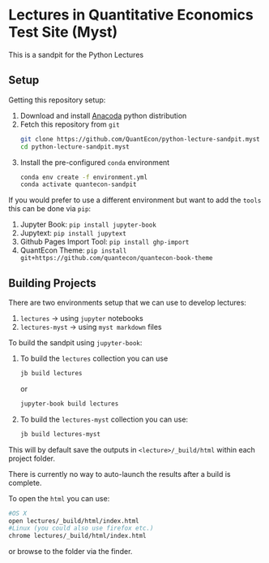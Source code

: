 
# Lectures in Quantitative Economics Test Site (Myst)

This is a sandpit for the Python Lectures

## Setup

Getting this repository setup:

1. Download and install [Anacoda](https://www.anaconda.com/distribution/) python distribution
2. Fetch this repository from `git`
   ```bash
   git clone https://github.com/QuantEcon/python-lecture-sandpit.myst
   cd python-lecture-sandpit.myst
   ```
3. Install the pre-configured `conda` environment
   ```bash
   conda env create -f environment.yml
   conda activate quantecon-sandpit
   ```

If you would prefer to use a different environment but want to add the `tools` this can be done
via `pip`:

1. Jupyter Book: `pip install jupyter-book`
2. Jupytext: `pip install jupytext`
3. Github Pages Import Tool: `pip install ghp-import`
4. QuantEcon Theme: `pip install git+https://github.com/quantecon/quantecon-book-theme`

## Building Projects

There are two environments setup that we can use to develop lectures:

1. `lectures` -> using `jupyter` notebooks
2. `lectures-myst` -> using `myst markdown` files

To build the sandpit using `jupyter-book`:

1. To build the `lectures` collection you can use
   ```bash
   jb build lectures
   ```
   or
   ```bash
   jupyter-book build lectures
   ```
2. To build the `lectures-myst` collection you can use:
   ```bash
   jb build lectures-myst
   ```

This will by default save the outputs in `<lecture>/_build/html` within each project folder.

There is currently no way to auto-launch the results after a build is complete.

To open the `html` you can use:

```bash
#OS X
open lectures/_build/html/index.html
#Linux (you could also use firefox etc.)
chrome lectures/_build/html/index.html
```

or browse to the folder via the finder.

